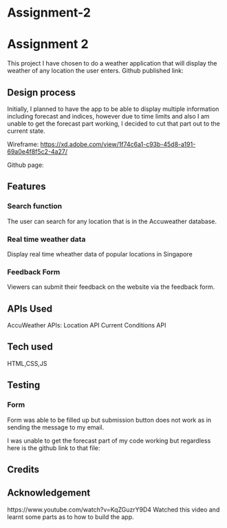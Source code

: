 # Assignment-2

<h1>Assignment 2</h1>
This project I have chosen to do a weather application that will display the weather of any location the user enters. 
Github published link: 

<h2>Design process</h2>
Initially, I planned to have the app to be able to display multiple information including forecast and indices, however due to time limits and also I am unable to get the forecast part working, I decided to cut that part out to the current state. 

Wireframe: https://xd.adobe.com/view/1f74c6a1-c93b-45d8-a191-69a0e4f8f5c2-4a27/

Github page:


<h2>Features</h2>
<h3>Search function</h3>
The user can search for any location that is in the Accuweather database.
<h3>Real time weather data</h3>
Display real time wheather data of popular locations in Singapore
<h3>Feedback Form</h3>
Viewers can submit their feedback on the website via the feedback form.

<h2>APIs Used</h2>
AccuWeather APIs:
Location API
Current Conditions API

<h2>Tech used</h2>
HTML,CSS,JS

<h2>Testing</h2>
<h3>Form</h3>
Form was able to be filled up but submission button does not work as in sending the message to my email.

I was unable to get the forecast part of my code working but regardless here is the github link to that file:

<h2>Credits</h2>


<h2>Acknowledgement</h2>
https://www.youtube.com/watch?v=KqZGuzrY9D4 Watched this video and learnt some parts as to how to build the app.
